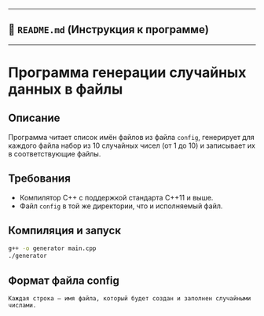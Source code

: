 
---

## 📌 `README.md` (Инструкция к программе)

---

# Программа генерации случайных данных в файлы

## Описание
Программа читает список имён файлов из файла `config`, генерирует для каждого файла набор из 10 случайных чисел (от 1 до 10) и записывает их в соответствующие файлы.

## Требования
- Компилятор C++ с поддержкой стандарта C++11 и выше.
- Файл `config` в той же директории, что и исполняемый файл.

## Компиляция и запуск
```bash
g++ -o generator main.cpp
./generator
```
## Формат файла config

```Каждая строка — имя файла, который будет создан и заполнен случайными числами.```

